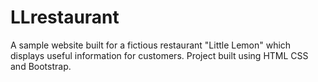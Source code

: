 # LLrestaurant
A sample website built for a fictious restaurant "Little Lemon" which displays useful information for customers. Project built using HTML CSS and Bootstrap.
